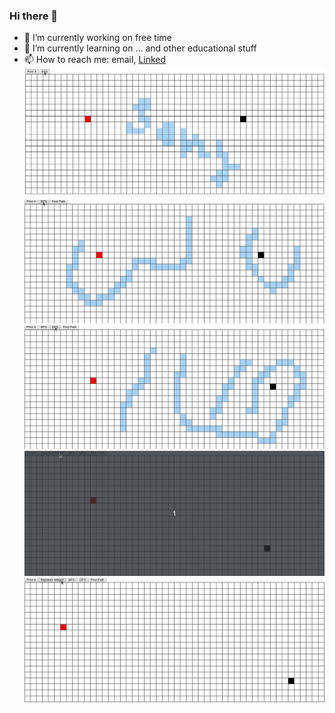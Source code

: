 ### Hi there 👋

<!--
**sangqle/sangqle** is a ✨ _special_ ✨ repository because its `README.md` (this file) appears on your GitHub profile.
-->

- 🔭 I’m currently working on free time
- 🌱 I’m currently learning on ... and other educational stuff
- 📫 How to reach me: email, [Linked](https://www.linkedin.com/in/sang-lequang)
  ![My fun BFS](https://raw.githubusercontent.com/sangqle/Data-Structures-Algorithms/master/images/BFS.gif)
  ![BFS routes](https://raw.githubusercontent.com/sangqle/Data-Structures-Algorithms/master/images/dfsroute.gif)
  ![DFS routes](https://raw.githubusercontent.com/sangqle/Data-Structures-Algorithms/master/images/dfs3.gif)
  ![BFS with random maze](https://raw.githubusercontent.com/sangqle/Data-Structures-Algorithms/master/images/bfs-maze.gif)
  ![DFS with random maze](https://raw.githubusercontent.com/sangqle/Data-Structures-Algorithms/master/images/dfs-maze.gif)
